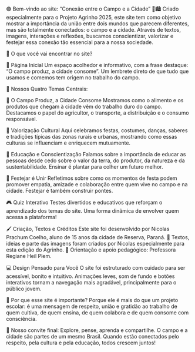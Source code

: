 🟢 Bem-vindo ao site: “Conexão entre o Campo e a Cidade” 🌾🏙
Criado especialmente para o Projeto Agrinho 2025, este site tem como objetivo mostrar a importância da união entre dois mundos que parecem diferentes, mas são totalmente conectados: o campo e a cidade. Através de textos, imagens, interações e reflexões, buscamos conscientizar, valorizar e festejar essa conexão tão essencial para a nossa sociedade.

🌟 O que você vai encontrar no site?

🔹 Página Inicial
Um espaço acolhedor e informativo, com a frase destaque: “O campo produz, a cidade consome”. Um lembrete direto de que tudo que usamos e comemos tem origem no trabalho do campo.

🔹 Nossos Quatro Temas Centrais:

⿡ O Campo Produz, a Cidade Consome
Mostramos como o alimento e os produtos que chegam à cidade vêm do trabalho duro do campo. Destacamos o papel do agricultor, o transporte, a distribuição e o consumo responsável.

⿢ Valorização Cultural
Aqui celebramos festas, costumes, danças, saberes e tradições típicas das zonas rurais e urbanas, mostrando como essas culturas se influenciam e enriquecem mutuamente.

⿣ Educação e Conscientização
Falamos sobre a importância de educar as pessoas desde cedo sobre o valor da terra, do produtor, da natureza e da sustentabilidade. Ensinar é plantar para colher um futuro melhor.

⿤ Festejar é Unir
Refletimos sobre como os momentos de festa podem promover empatia, amizade e colaboração entre quem vive no campo e na cidade. Festejar é também construir pontes.

🎮 Quiz Interativo
Testes divertidos e educativos que reforçam o aprendizado dos temas do site. Uma forma dinâmica de envolver quem acessa a plataforma!

🖌 Criação, Textos e Créditos
Este site foi desenvolvido por Nicolas Prachum Coelho, aluno de 15 anos da cidade de Reserva, Paraná.
🔸 Textos, ideias e parte das imagens foram criados por Nicolas especialmente para esta edição do Agrinho.
🔸 Orientação e apoio pedagógico: Professora Regiane Heil Plem.

💻 Design Pensado para Você
O site foi estruturado com cuidado para ser acessível, bonito e intuitivo. Animações leves, som de fundo e botões interativos tornam a navegação mais agradável, principalmente para o público jovem.

🌱 Por que esse site é importante?
Porque ele é mais do que um projeto escolar: é uma mensagem de respeito, união e gratidão ao trabalho de quem cultiva, de quem ensina, de quem colabora e de quem consome com consciência.

🙌 Nosso convite final:
Explore, pense, aprenda e compartilhe. O campo e a cidade são partes de um mesmo Brasil. Quando estão conectados pelo respeito, pela cultura e pela educação, todos crescem juntos!

